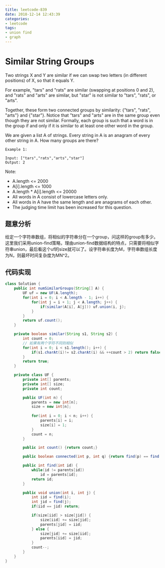 ```yaml
---
title: leetcode-839
date: 2018-12-14 12:43:39
categories:
- leetcode
tags:
- union find
- graph
---
```


# Similar String Groups

Two strings X and Y are similar if we can swap two letters (in different positions) of X, so that it equals Y.

For example, "tars" and "rats" are similar (swapping at positions 0 and 2), and "rats" and "arts" are similar, but "star" is not similar to "tars", "rats", or "arts".

Together, these form two connected groups by similarity: {"tars", "rats", "arts"} and {"star"}.  Notice that "tars" and "arts" are in the same group even though they are not similar.  Formally, each group is such that a word is in the group if and only if it is similar to at least one other word in the group.

We are given a list A of strings.  Every string in A is an anagram of every other string in A.  How many groups are there?
```
Example 1:

Input: ["tars","rats","arts","star"]
Output: 2
```
Note:

- A.length <= 2000
- A[i].length <= 1000
- A.length * A[i].length <= 20000
- All words in A consist of lowercase letters only.
- All words in A have the same length and are anagrams of each other.
- The judging time limit has been increased for this question.

## 题意分析

给定一个字符串数组，将相似的字符串分在一个group，问这样的group有多少。这里我们采用union-find策略，理由union-find数据结构的特点，只需要将相似字符串union，最后看这个uf的size就可以了。设字符串长度为M，字符串数组长度为N，则最坏时间复杂度为MN^2。

## 代码实现
```java
class Solution {
    public int numSimilarGroups(String[] A) {
        UF uf = new UF(A.length);
        for(int i = 0; i < A.length - 1; i++) {
            for(int j = i + 1; j < A.length; j++) {
                if(similar(A[i], A[j])) uf.union(i, j);
            }
        }
        return uf.count();
    }

    private boolean similar(String s1, String s2) {
        int count = 0;
        // 如果有两个字符不同则相似
        for(int i = 0; i < s1.length(); i++) {
            if(s1.charAt(i)!= s2.charAt(i) && ++count > 2) return false;
        }
        return true;
    }

    private class UF {
        private int[] parents;
        private int[] size;
        private int count;

        public UF(int n) {
            parents = new int[n];
            size = new int[n];
            
            for(int i = 0; i < n; i++) {
                parents[i] = i;
                size[i] = 1;
            }
            count = n;
        }

        public int count() {return count;}

        public boolean connected(int p, int q) {return find(p) == find(q);}

        public int find(int id) {
            while(id != parents[id])
                id = parents[id];
            return id;
        }

        public void union(int i, int j) {
            int iid = find(i);
            int jid = find(j);
            if(iid == jid) return;

            if(size[iid] > size[jid]) {
                size[iid] += size[jid];
                parents[jid] = iid;
            } else {
                size[jid] += size[iid];
                parents[iid] = jid;
            }
            count--;
        }
    }
}
```